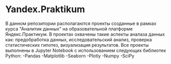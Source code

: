 # Yandex.Praktikum
В данном репозитории располагаются проекты созданные в рамках курса "Аналитик данных" на образовательной платформе Яндекс.Практикум.
В проектах охвачены такие аспекты аналаза данных как: предобработка данных, исследовательский анализ, проверка статистических гипотез, визуализация результатов.
Все проекты выполнены в Jupyter Notebook с использованием следующих библиотек Python: 
-Pandas
-Matplotlib
-Seaborn
-Plotly
-Numpy
-SciPy
